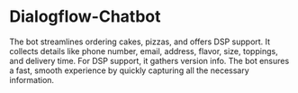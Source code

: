 # Dialogflow-Chatbot
The bot streamlines ordering cakes, pizzas, and offers DSP support. It collects details like phone number, email, address, flavor, size, toppings, and delivery time. For DSP support, it gathers version info. The bot ensures a fast, smooth experience by quickly capturing all the necessary information. ​
